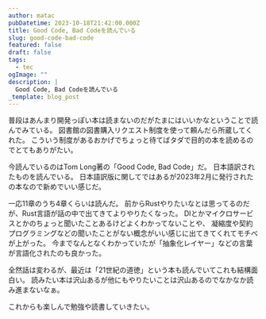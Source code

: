 ```yaml
---
author: matac
pubDatetime: 2023-10-18T21:42:00.000Z
title: Good Code, Bad Codeを読んでいる
slug: good-code-bad-code
featured: false
draft: false
tags:
  - tec
ogImage: ""
description: |
  Good Code, Bad Codeを読んでいる
_template: blog_post
---
```


普段はあんまり開発っぽい本は読まないのだがたまにはいいかなということで読んでみている。
図書館の図書購入リクエスト制度を使って頼んだら所蔵してくれた。
こういう制度があるおかげでちょっと待てばタダで目的の本を読めるのでとてもありがたい。

今読んでいるのはTom Long著の「Good Code, Bad Code」だ。
日本語訳されたものを読んでいる。
日本語訳版に関してではあるが2023年2月に発行されたの本なので新めでいい感じだ。

一応11章のうち4章くらいは読んだ。
前からRustやりたいなとは思ってるのだが、Rust言語が話の中で出てきてよりやりたくなった。
DIとかマイクロサービスとかのちょっと聞いたことあるけどよくわかってないことや、
凝縮度や契約プログラミングなどの聞いたことがない概念がいい感じに出てきてくれてモチベが上がった。
今までなんとなくわかっていたが「抽象化レイヤー」などの言葉が言語化されたのも良かった。

全然話は変わるが、最近は「21世紀の道徳」という本も読んでいてこれも結構面白い。
読みたい本は沢山あるが他にもやりたいことは沢山あるのでなかなか読み進まないなぁ。

これからも楽しんで勉強や読書していきたい。
